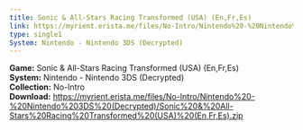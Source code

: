 ```yaml
---
title: Sonic & All-Stars Racing Transformed (USA) (En,Fr,Es)
link: https://myrient.erista.me/files/No-Intro/Nintendo%20-%20Nintendo%203DS%20(Decrypted)/Sonic%20&%20All-Stars%20Racing%20Transformed%20(USA)%20(En,Fr,Es).zip
type: single1
System: Nintendo - Nintendo 3DS (Decrypted)
---
```

<b>Game:</b> Sonic & All-Stars Racing Transformed (USA) (En,Fr,Es)<br>
<b>System:</b> Nintendo - Nintendo 3DS (Decrypted)<br>
<b>Collection:</b> No-Intro<br>
<b>Download:</b> https://myrient.erista.me/files/No-Intro/Nintendo%20-%20Nintendo%203DS%20(Decrypted)/Sonic%20&%20All-Stars%20Racing%20Transformed%20(USA)%20(En,Fr,Es).zip